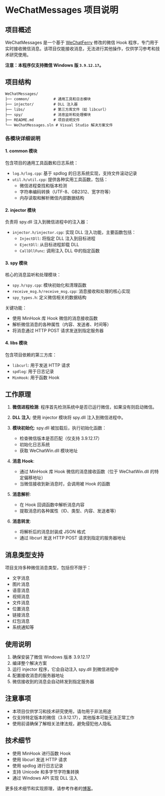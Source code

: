 # WeChatMessages 项目说明

## 项目概述

WeChatMessages 是一个基于 [WeChatFerry](https://github.com/lich0821/WeChatFerry) 修改的微信 Hook 程序，专门用于实时接收微信消息。该项目仅能接收消息，无法进行其他操作，仅供学习参考和技术研究使用。

**注意：本程序仅支持微信 Windows 版 `3.9.12.17`。**

## 项目结构

```
WeChatMessages/
├── common/           # 通用工具和日志模块
├── injector/         # DLL 注入器
├── libs/             # 第三方库文件（如 libcurl）
├── spy/              # 消息监听和处理模块
├── README.md         # 项目说明文件
└── WeChatMessages.sln # Visual Studio 解决方案文件
```

### 各模块详细说明

#### 1. common 模块

包含项目的通用工具函数和日志系统：

- `log.h/log.cpp`: 基于 spdlog 的日志系统实现，支持文件滚动记录
- `util.h/util.cpp`: 提供各种实用工具函数，包括：
  - 微信进程查找和版本检测
  - 字符串编码转换（UTF-8、GB2312、宽字符等）
  - 内存读取和解析微信内部数据结构

#### 2. injector 模块

负责将 spy.dll 注入到微信进程中的注入器：

- `injector.h/injector.cpp`: 实现 DLL 注入功能，主要函数包括：
  - `InjectDll`: 将指定 DLL 注入到目标进程
  - `EjectDll`: 从目标进程卸载 DLL
  - `CallDllFunc`: 调用注入 DLL 中的指定函数

#### 3. spy 模块

核心的消息监听和处理模块：

- `spy.h/spy.cpp`: 模块初始化和清理函数
- `receive_msg.h/receive_msg.cpp`: 消息接收和处理的核心实现
- `spy_types.h`: 定义微信相关的数据结构

关键功能：
- 使用 MinHook 库 Hook 微信的消息接收函数
- 解析微信消息的各种属性（内容、发送者、时间等）
- 将消息通过 HTTP POST 请求发送到指定服务器

#### 4. libs 模块

包含项目依赖的第三方库：

- `libcurl`: 用于发送 HTTP 请求
- `spdlog`: 用于日志记录
- `MinHook`: 用于函数 Hook

## 工作原理

1. **微信进程检测**: 程序首先检测系统中是否已运行微信，如果没有则启动微信。

2. **DLL 注入**: 使用 injector 模块将 spy.dll 注入到微信进程中。

3. **模块初始化**: spy.dll 被加载后，执行初始化函数：
   - 检查微信版本是否匹配（仅支持 3.9.12.17）
   - 初始化日志系统
   - 获取 WeChatWin.dll 模块地址

4. **消息 Hook**: 
   - 通过 MinHook 库 Hook 微信的消息接收函数（位于 WeChatWin.dll 的特定偏移地址）
   - 当微信接收到新消息时，会调用被 Hook 的函数

5. **消息解析**: 
   - 在 Hook 回调函数中解析消息内容
   - 提取消息的各种属性（ID、类型、内容、发送者等）

6. **消息转发**: 
   - 将解析后的消息封装成 JSON 格式
   - 通过 libcurl 发送 HTTP POST 请求到指定的服务器地址

## 消息类型支持

项目支持多种微信消息类型，包括但不限于：
- 文字消息
- 图片消息
- 语音消息
- 视频消息
- 文件消息
- 位置消息
- 链接消息
- 红包消息
- 系统通知等

## 使用说明

1. 确保安装了微信 Windows 版本 3.9.12.17
2. 编译整个解决方案
3. 运行 injector 程序，它会自动注入 spy.dll 到微信进程中
4. 配置接收消息的服务器地址
5. 微信接收到的消息会自动转发到指定服务器

## 注意事项

- 本项目仅供学习和技术研究使用，请勿用于非法用途
- 仅支持特定版本的微信（3.9.12.17），其他版本可能无法正常工作
- 使用前请确保了解相关法律法规，避免侵犯他人隐私

## 技术细节

- 使用 MinHook 进行函数 Hook
- 使用 libcurl 发送 HTTP 请求
- 使用 spdlog 进行日志记录
- 支持 Unicode 和多字节字符集转换
- 通过 Windows API 实现 DLL 注入

更多技术细节和实现原理，请参考作者的[博客](https://producer.mrxiaom.top/post/wechat-message-hook/)。